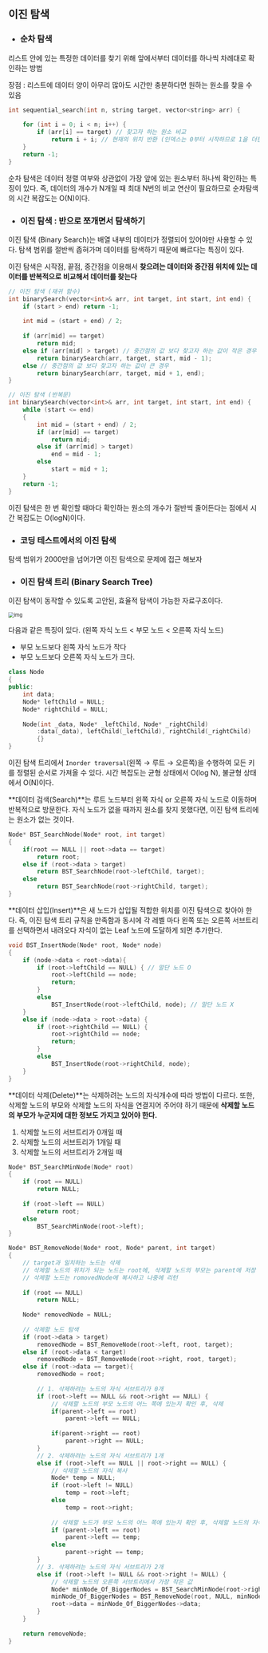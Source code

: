 ## 이진 탐색

- ### 순차 탐색

리스트 안에 있는 특정한 데이터를 찾기 위해 앞에서부터 데이터를 하나씩 차례대로 확인하는 방법 

장점 : 리스트에 데이터 양이 아무리 많아도 시간만 충분하다면 원하는 원소를 찾을 수 있음

```c++
int sequential_search(int n, string target, vector<string> arr) {
    
    for (int i = 0; i < n; i++) {
        if (arr[i] == target) // 찾고자 하는 원소 비교
            return i + i; // 현재의 위치 반환 (인덱스는 0부터 시작하므로 1을 더한다)
    }
    return -1;
}
```

순차 탐색은 데이터 정렬 여부와 상관없이 가장 앞에 있는 원소부터 하나씩 확인하는 특징이 있다. 즉, 데이터의 개수가 N개일 때 최대 N번의 비교 연산이 필요하므로 순차탐색의 시간 복잡도는 O(N)이다.



- ### 이진 탐색 : 반으로 쪼개면서 탐색하기

이진 탐색 (Binary Search)는 배열 내부의 데이터가 정렬되어 있어야만 사용할 수 있다. 탐색 범위를 절반씩 좁혀가며 데이터를 탐색하기 때문에 빠르다는 특징이 있다.

이진 탐색은 시작점, 끝점, 중간점을 이용해서 **찾으려는 데이터와 중간점 위치에 있는 데이터를 반복적으로 비교해서 데이터를 찾는다**

```C++
// 이진 탐색 (재귀 함수)
int binarySearch(vector<int>& arr, int target, int start, int end) {
    if (start > end) return -1;
    
    int mid = (start + end) / 2;
    
    if (arr[mid] == target) 
        return mid;
    else if (arr[mid] > target) // 중간점의 값 보다 찾고자 하는 값이 작은 경우
        return binarySearch(arr, target, start, mid - 1);
    else // 중간점의 값 보다 찾고자 하는 값이 큰 경우
        return binarySearch(arr, target, mid + 1, end);
}

// 이진 탐색 (반복문) 
int binarySearch(vector<int>& arr, int target, int start, int end) {
    while (start <= end)
    {
        int mid = (start + end) / 2;
        if (arr[mid] == target)
            return mid;
        else if (arr[mid] > target)
            end = mid - 1;
        else
            start = mid + 1;
    }
    return -1;
}
```

이진 탐색은 한 번 확인할 때마다 확인하는 원소의 개수가 절반씩 줄어든다는 점에서 시간 복잡도는 O(logN)이다.

- ### 코딩 테스트에서의 이진 탐색

탐색 범위가 2000만을 넘어가면 이진 탐색으로 문제에 접근 해보자

- ### 이진 탐색 트리 (Binary Search Tree)

이진 탐색이 동작할 수 있도록 고안된, 효율적 탐색이 가능한 자료구조이다.

<img src="https://blog.kakaocdn.net/dn/bCe3QD/btq2ytHuN1Z/Ai82KHYBlgY01j9hbwjOO1/img.png" alt="img" style="zoom:70%;" />

다음과 같은 특징이 있다. (왼쪽 자식 노드 < 부모 노드 < 오른쪽 자식 노드)

- 부모 노드보다 왼쪽 자식 노드가 작다
- 부모 노드보다 오른쪽 자식 노드가 크다.

```C++
class Node
{
public:
    int data;
    Node* leftChild = NULL;
    Node* rightChild = NULL;
    
    Node(int _data, Node* _leftChild, Node* _rightChild)
        :data(_data), leftChild(_leftChild), rightChild(_rightChild)
        {}
}
```

이진 탐색 트리에서 `Inorder traversal`(왼쪽 → 루트 →  오른쪽)을 수행하여 모든 키를 정렬된 순서로 가져올 수 있다. 시간 복잡도는 균형 상태에서 O(log N), 불균형 상태에서 O(N)이다.

**데이터 검색(Search)**는 루트 노드부터 왼쪽 자식 or 오른쪽 자식 노드로 이동하며 반복적으로 방문한다. 자식 노드가 없을 때까지 원소를 찾지 못했다면, 이진 탐색 트리에는 원소가 없는 것이다.

```C++
Node* BST_SearchNode(Node* root, int target)
{
	if(root == NULL || root->data == target)
        return root;
    else if (root->data > target)
        return BST_SearchNode(root->leftChild, target);
    else
        return BST_SearchNode(root->rightChild, target);
}
```

**데이터 삽입(Insert)**은 새 노드가 삽입될 적합한 위치를 이진 탐색으로 찾아야 한다. 즉, 이진 탐색 트리 규칙을 만족함과 동시에 각 레벨 마다 왼쪽 또는 오른쪽 서브트리를 선택하면서 내려오다 자식이 없는 Leaf 노드에 도달하게 되면 추가한다.

```C++
void BST_InsertNode(Node* root, Node* node)
{
	if (node->data < root->data){ 
        if (root->leftChild == NULL) { // 말단 노드 O
            root->leftChild == node;
            return;
        }
        else
            BST_InsertNode(root->leftChild, node); // 말단 노드 X
    }
    else if (node->data > root->data) {
        if (root->rightChild == NULL) {
            root->rightChild == node;
            return;
        }
        else
            BST_InsertNode(root->rightChild, node);
    }
}
```

**데이터 삭제(Delete)**는 삭제하려는 노드의 자식개수에 따라 방법이 다르다. 또한, 삭제할 노드의 부모와 삭제할 노드의 자식을 연결지어 주어야 하기 때문에 **삭제할 노드의 부모가 누군지에 대한 정보도 가지고 있어야 한다.**

1. 삭제할 노드의 서브트리가 0개일 때
2. 삭제할 노드의 서브트리가 1개일 때
3. 삭제할 노드의 서브트리가 2개일 때

```C++
Node* BST_SearchMinNode(Node* root)
{
	if (root == NULL)
        return NULL;
    
    if (root->left == NULL)
        return root;
    else
        BST_SearchMinNode(root->left);
}

Node* BST_RemoveNode(Node* root, Node* parent, int target)
{
	// target과 일치하는 노드는 삭제
    // 삭제할 노드의 위치가 되는 노드는 root에, 삭제할 노드의 부모는 parent에 저장
    // 삭제할 노드는 romovedNode에 복사하고 나중에 리턴
    
    if (root == NULL)
        return NULL;
    
    Node* removedNode = NULL;
    
 	// 삭제할 노드 탐색
    if (root->data > target)
        removedNode = BST_RemoveNode(root->left, root, target);
    else if (root->data < target)
        removedNode = BST_RemoveNode(root->right, root, target);
    else if (root->data == target){
        removedNode = root;
       	
        // 1. 삭제하려는 노드의 자식 서브트리가 0개
        if (root->left == NULL && root->right == NULL) {
            // 삭제할 노드의 부모 노드의 어느 쪽에 있는지 확인 후, 삭제
            if(parent->left == root)
            	parent->left == NULL;
            
            if(parent->right == root)
                parent->right == NULL;
        }
        // 2. 삭제하려는 노드의 자식 서브트리가 1개
        else if (root->left == NULL || root->right == NULL) {
            // 삭제할 노드의 자식 복사
            Node* temp = NULL;
            if (root->left != NULL)
                temp = root->left;
            else
                temp = root->right;
            
            // 삭제할 노드가 부모 노드의 어느 쪽에 있는지 확인 후, 삭제할 노드의 자식 노드를 연결
            if (parent->left == root) 
                parent->left == temp;
            else
                parent->right == temp;
        }
        // 3. 삭제하려는 노드의 자식 서브트리가 2개
        else if (root->left != NULL && root->right != NULL) {
            // 삭제할 노드의 오른쪽 서브트리에서 가장 작은 값
            Node* minNode_Of_BiggerNodes = BST_SearchMinNode(root->right);
            minNode_Of_BiggerNodes = BST_RemoveNode(root, NULL, minNode_Of_BiggerNodes->data);
            root->data = minNode_Of_BiggerNodes->data;
        }
    }
    
    return removeNode;
}
```

